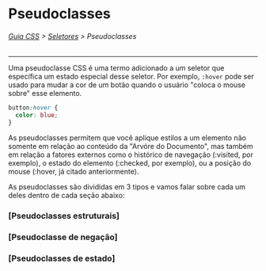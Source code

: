 # Pseudoclasses
###### [Guia CSS](https://github.com/theleoad/guiaCSS/blob/master/README.md) > [Seletores](https://github.com/theleoad/guiaCSS/blob/master/seletores.md) > Pseudoclasses
---

Uma pseudoclasse CSS é uma termo adicionado a um seletor que específica um estado especial desse seletor. Por exemplo, `:hover` pode ser usado para mudar a cor de um botão quando o usuário "coloca o mouse sobre" esse elemento.

```css
button:hover {
  color: blue;
}
```

As pseudoclasses permitem que você aplique estilos a um elemento não somente em relação ao conteúdo da "Arvóre do Documento", mas também em relação a fatores externos como o histórico de navegação (:visited, por exemplo), o estado do elemento (:checked, por exemplo), ou a posição do mouse (:hover, já citado anteriormente).

As pseudoclasses são divididas em 3 tipos e vamos falar sobre cada um deles dentro de cada seção abaixo:

### [Pseudoclasses estruturais]
### [Pseudoclasse de negação]
### [Pseudoclasses de estado]
